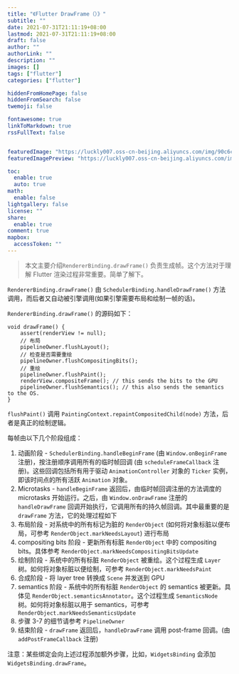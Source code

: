 ```yaml
---
title: "《Flutter DrawFrame（）》"
subtitle: ""
date: 2021-07-31T21:11:19+08:00
lastmod: 2021-07-31T21:11:19+08:00
draft: false
author: ""
authorLink: ""
description: ""
images: []
tags: ["flutter"]
categories: ["flutter"]

hiddenFromHomePage: false
hiddenFromSearch: false
twemoji: false

fontawesome: true
linkToMarkdown: true
rssFullText: false


featuredImage: "https://luckly007.oss-cn-beijing.aliyuncs.com/img/90c6cc12-742e-4c9f-b318-b912f163b8d0.png"
featuredImagePreview: "https://luckly007.oss-cn-beijing.aliyuncs.com/img/90c6cc12-742e-4c9f-b318-b912f163b8d0.png"

toc:
  enable: true
  auto: true
math:
  enable: false
lightgallery: false
license: ""
share:
  enable: true
comment: true
mapbox:
  accessToken: ""
---
```




> 本文主要介绍`RendererBinding.drawFrame()` 负责生成帧。这个方法对于理解 Flutter 渲染过程非常重要。简单了解下。

<!--more-->





`RendererBinding.drawFrame()` 由 `SchedulerBinding.handleDrawFrame()` 方法调用，而后者又自动被引擎调用(如果引擎需要布局和绘制一帧的话)。

`RendererBinding.drawFrame()` 的源码如下：

```
void drawFrame() {
    assert(renderView != null);
    // 布局
    pipelineOwner.flushLayout();
    // 检查是否需要重绘
    pipelineOwner.flushCompositingBits();
    // 重绘
    pipelineOwner.flushPaint();
    renderView.compositeFrame(); // this sends the bits to the GPU
    pipelineOwner.flushSemantics(); // this also sends the semantics to the OS.
}
```

`flushPaint()` 调用 `PaintingContext.repaintCompositedChild(node)` 方法，后者是真正的绘制逻辑。

每帧由以下几个阶段组成：

1. 动画阶段 - `SchedulerBinding.handleBeginFrame` (由 `Window.onBeginFrame` 注册)，按注册顺序调用所有的临时帧回调 (由 `scheduleFrameCallback` 注册)。这些回调包括所有用于驱动 `AnimationController` 对象的 `Ticker` 实例，即该时间点的所有活跃 `Animation` 对象。
2. Microtasks - `handleBeginFrame` 返回后，由临时帧回调注册的方法调度的 microtasks 开始运行。之后，由 `Window.onDrawFrame` 注册的 `handleDrawFrame` 回调开始执行，它调用所有的持久帧回调。其中最重要的是 `drawFrame` 方法，它的处理过程如下
3. 布局阶段 - 对系统中的所有标记为脏的 `RenderObject` (如何将对象标脏以便布局，可参考 `RenderObject.markNeedsLayout`) 进行布局
4. compositing bits 阶段 - 更新所有标脏 `RenderObject` 中的 compositing bits。具体参考 `RenderObject.markNeedsCompositingBitsUpdate`
5. 绘制阶段 - 系统中的所有标脏 `RenderObject` 被重绘。这个过程生成 `Layer` 树。如何将对象标脏以便绘制，可参考 `RenderObject.markNeedsPaint`
6. 合成阶段 - 将 layer tree 转换成 `Scene` 并发送到 GPU
7. semantics 阶段 - 系统中的所有标脏 `RenderObject` 的 semantics 被更新。具体见 `RenderObject.semanticsAnnotator`。这个过程生成 `SemanticsNode` 树。如何将对象标脏以用于 semantics，可参考 `RenderObject.markNeedsSemanticsUpdate`
8. 步骤 3-7 的细节请参考 `PipelineOwner`
9. 结束阶段 - `drawFrame` 返回后，`handleDrawFrame` 调用 post-frame 回调。(由 `addPostFrameCallback` 注册)

注意：某些绑定会向上述过程添加额外步骤，比如，`WidgetsBinding` 会添加 `WidgetsBinding.drawFrame`。